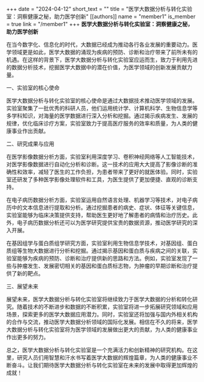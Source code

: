 +++
date = "2024-04-12"
short_text = ""
title = "医学大数据分析与转化实验室：洞察健康之秘，助力医学创新"
[[authors]]
    name = "member1"
    is_member = true
    link = "/member1"
+++
 **医学大数据分析与转化实验室：洞察健康之秘，助力医学创新**

在当今数字化、信息化的时代，大数据已经成为推动各行各业发展的重要动力。医学领域更是如此，医学大数据的涌现为疾病的预防、诊断和治疗带来了前所未有的机遇。在这样的背景下，医学大数据分析与转化实验室应运而生，致力于利用先进的数据分析技术，挖掘医学大数据中的潜在价值，为医学领域的创新发展贡献力量。

一、实验室的核心使命

医学大数据分析与转化实验室的核心使命是通过大数据技术推动医学领域的发展。实验室聚集了一批优秀的科研人员，他们运用统计学、计算机科学、生物信息学等多学科知识，对海量的医学数据进行深入分析和挖掘。通过揭示疾病发生、发展的规律，优化临床诊疗方案，实验室致力于提高医疗服务的效率和质量，为人类的健康事业作出贡献。

二、研究成果与应用

在医学影像数据分析方面，实验室利用深度学习、卷积神经网络等人工智能技术，对医学影像数据进行自动化分析和诊断。这一技术的应用大大提高了影像诊断的准确性和效率，减轻了医生的工作负担，为患者带来了更好的就医体验。同时，实验室还研发了多种医学影像处理软件和工具，为医生提供了更加便捷、直观的诊断支持。

在电子病历数据分析方面，实验室运用自然语言处理、机器学习等技术，对电子病历中的文本信息进行提取和分析。通过挖掘患者的病史、症状、体征等关键信息，实验室能够为临床决策提供支持，帮助医生更好地了解患者的病情和治疗历史。此外，电子病历数据分析还可以为医学研究提供宝贵的数据资源，推动医学研究的深入开展。

在基因组学与蛋白质组学研究方面，实验室利用生物信息学技术，对基因组、蛋白质组等生物大数据进行分析和挖掘。通过揭示基因和蛋白质与疾病之间的关联，实验室能够为疾病的预防、诊断和治疗提供新的思路和方法。例如，实验室发现了一些与肿瘤发生、发展密切相关的基因和蛋白质标志物，为肿瘤的早期诊断和治疗提供了新的靶点。

三、展望未来

展望未来，医学大数据分析与转化实验室将继续致力于医学大数据的分析和转化研究。随着技术的不断进步和数据的不断积累，实验室将进一步拓展研究领域和应用场景，探索更多的医学大数据应用潜力。同时，实验室还将加强与国内外相关机构的合作与交流，推动医学大数据分析领域的国际化发展。相信在不久的将来，医学大数据分析与转化实验室将为医学领域的发展做出更大的贡献，为人类的健康事业作出更多的努力。

总之，医学大数据分析与转化实验室是一个充满活力和创新精神的研究机构。在这里，研究人员们用智慧和汗水书写着医学大数据的辉煌篇章，为人类的健康事业不断奋斗。让我们期待医学大数据分析与转化实验室在未来的发展中取得更加辉煌的成就！